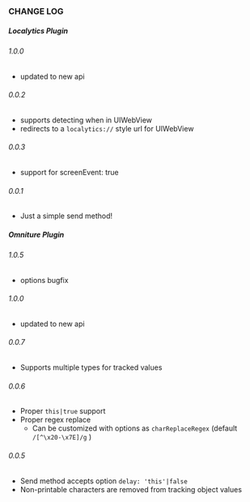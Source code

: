 ### CHANGE LOG
##### Localytics Plugin
###### 1.0.0
* updated to new api

###### 0.0.2
* supports detecting when in UIWebView
* redirects to a `localytics://` style url for UIWebView

###### 0.0.3
* support for screenEvent: true

###### 0.0.1
* Just a simple send method!

##### Omniture Plugin
###### 1.0.5
* options bugfix

###### 1.0.0
* updated to new api

###### 0.0.7
* Supports multiple types for tracked values

###### 0.0.6
* Proper `this|true` support
* Proper regex replace
  * Can be customized with options as `charReplaceRegex` (default `/[^\x20-\x7E]/g` )

###### 0.0.5
* Send method accepts option `delay: 'this'|false`
* Non-printable characters are removed from tracking object values

